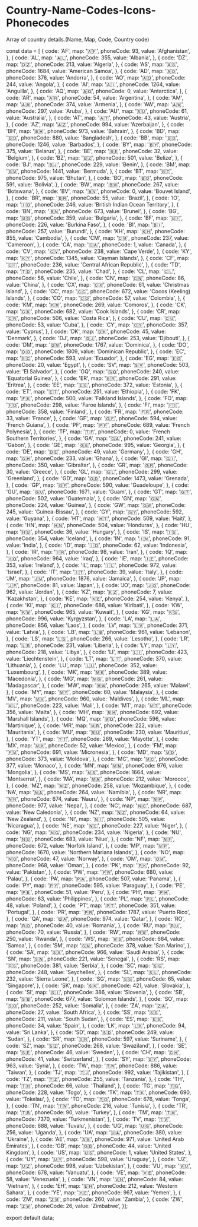 # Country-Name-Codes-Icons-Phonecodes
Array of country details.(Name, Map, Code, Country code)

const data = [
  {
    code: 'AF', map: '🇦🇫', phoneCode: 93, value: 'Afghanistan',
  },
  {
    code: 'AL', map: '🇦🇱', phoneCode: 355, value: 'Albania',
  },
  {
    code: 'DZ', map: '🇩🇿', phoneCode: 213, value: 'Algeria',
  },
  {
    code: 'AS', map: '🇦🇸', phoneCode: 1684, value: 'American Samoa',
  },
  {
    code: 'AD', map: '🇦🇩', phoneCode: 376, value: 'Andorra',
  },
  {
    code: 'AO', map: '🇦🇴', phoneCode: 244, value: 'Angola',
  },
  {
    code: 'AI', map: '🇦🇮', phoneCode: 1264, value: 'Anguilla',
  },
  {
    code: 'AQ', map: '🇦🇶', phoneCode: 0, value: 'Antarctica',
  },
  {
    code: 'AR', map: '🇦🇷', phoneCode: 54, value: 'Argentina',
  },
  {
    code: 'AM', map: '🇦🇲', phoneCode: 374, value: 'Armenia',
  },
  {
    code: 'AW', map: '🇦🇼', phoneCode: 297, value: 'Aruba',
  },
  {
    code: 'AU', map: '🇦🇺', phoneCode: 61, value: 'Australia',
  },
  {
    code: 'AT', map: '🇦🇹', phoneCode: 43, value: 'Austria',
  },
  {
    code: 'AZ', map: '🇦🇿', phoneCode: 994, value: 'Azerbaijan',
  },
  {
    code: 'BH', map: '🇧🇭', phoneCode: 973, value: 'Bahrain',
  },
  {
    code: 'BD', map: '🇧🇩', phoneCode: 880, value: 'Bangladesh',
  },
  {
    code: 'BB', map: '🇧🇧', phoneCode: 1246, value: 'Barbados',
  },
  {
    code: 'BY', map: '🇧🇾', phoneCode: 375, value: 'Belarus',
  },
  {
    code: 'BE', map: '🇧🇪', phoneCode: 32, value: 'Belgium',
  },
  {
    code: 'BZ', map: '🇧🇿', phoneCode: 501, value: 'Belize',
  },
  {
    code: 'BJ', map: '🇧🇯', phoneCode: 229, value: 'Benin',
  },
  {
    code: 'BM', map: '🇧🇲', phoneCode: 1441, value: 'Bermuda',
  },
  {
    code: 'BT', map: '🇧🇹', phoneCode: 975, value: 'Bhutan',
  },
  {
    code: 'BO', map: '🇧🇴', phoneCode: 591, value: 'Bolivia',
  },
  {
    code: 'BW', map: '🇧🇼', phoneCode: 267, value: 'Botswana',
  },
  {
    code: 'BV', map: '🇧🇻', phoneCode: 0, value: 'Bouvet Island',
  },
  {
    code: 'BR', map: '🇧🇷', phoneCode: 55, value: 'Brazil',
  },
  {
    code: 'IO', map: '🇮🇴', phoneCode: 246, value: 'British Indian Ocean Territory',
  },
  {
    code: 'BN', map: '🇧🇳', phoneCode: 673, value: 'Brunei',
  },
  {
    code: 'BG', map: '🇧🇬', phoneCode: 359, value: 'Bulgaria',
  },
  {
    code: 'BF', map: '🇧🇫', phoneCode: 226, value: 'Burkina Faso',
  },
  {
    code: 'BI', map: '🇧🇮', phoneCode: 257, value: 'Burundi',
  },
  {
    code: 'KH', map: '🇰🇭', phoneCode: 855, value: 'Cambodia',
  },
  {
    code: 'CM', map: '🇨🇲', phoneCode: 237, value: 'Cameroon',
  },
  {
    code: 'CA', map: '🇨🇦', phoneCode: 1, value: 'Canada',
  },
  {
    code: 'CV', map: '🇨🇻', phoneCode: 238, value: 'Cape Verde',
  },
  {
    code: 'KY', map: '🇰🇾', phoneCode: 1345, value: 'Cayman Islands',
  },
  {
    code: 'CF', map: '🇨🇫', phoneCode: 236, value: 'Central African Republic',
  },
  {
    code: 'TD', map: '🇹🇩', phoneCode: 235, value: 'Chad',
  },
  {
    code: 'CL', map: '🇨🇱', phoneCode: 56, value: 'Chile',
  },
  {
    code: 'CN', map: '🇨🇳', phoneCode: 86, value: 'China',
  },
  {
    code: 'CX', map: '🇨🇽', phoneCode: 61, value: 'Christmas Island',
  },
  {
    code: 'CC', map: '🇨🇨', phoneCode: 672, value: 'Cocos (Keeling) Islands',
  },
  {
    code: 'CO', map: '🇨🇴', phoneCode: 57, value: 'Colombia',
  },
  {
    code: 'KM', map: '🇰🇲', phoneCode: 269, value: 'Comoros',
  },
  {
    code: 'CK', map: '🇨🇰', phoneCode: 682, value: 'Cook Islands',
  },
  {
    code: 'CR', map: '🇨🇷', phoneCode: 506, value: 'Costa Rica',
  },
  {
    code: 'CU', map: '🇨🇺', phoneCode: 53, value: 'Cuba',
  },
  {
    code: 'CY', map: '🇨🇾', phoneCode: 357, value: 'Cyprus',
  },
  {
    code: 'DK', map: '🇩🇰', phoneCode: 45, value: 'Denmark',
  },
  {
    code: 'DJ', map: '🇩🇯', phoneCode: 253, value: 'Djibouti',
  },
  {
    code: 'DM', map: '🇩🇲', phoneCode: 1767, value: 'Dominica',
  },
  {
    code: 'DO', map: '🇩🇴', phoneCode: 1809, value: 'Dominican Republic',
  },
  {
    code: 'EC', map: '🇪🇨', phoneCode: 593, value: 'Ecuador',
  },
  {
    code: 'EG', map: '🇪🇬', phoneCode: 20, value: 'Egypt',
  },
  {
    code: 'SV', map: '🇸🇻', phoneCode: 503, value: 'El Salvador',
  },
  {
    code: 'GQ', map: '🇬🇶', phoneCode: 240, value: 'Equatorial Guinea',
  },
  {
    code: 'ER', map: '🇪🇷', phoneCode: 291, value: 'Eritrea',
  },
  {
    code: 'EE', map: '🇪🇪', phoneCode: 372, value: 'Estonia',
  },
  {
    code: 'ET', map: '🇪🇹', phoneCode: 251, value: 'Ethiopia',
  },
  {
    code: 'FK', map: '🇫🇰', phoneCode: 500, value: 'Falkland Islands',
  },
  {
    code: 'FO', map: '🇫🇴', phoneCode: 298, value: 'Faroe Islands',
  },
  {
    code: 'FI', map: '🇫🇮', phoneCode: 358, value: 'Finland',
  },
  {
    code: 'FR', map: '🇫🇷', phoneCode: 33, value: 'France',
  },
  {
    code: 'GF', map: '🇬🇫', phoneCode: 594, value: 'French Guiana',
  },
  {
    code: 'PF', map: '🇵🇫', phoneCode: 689, value: 'French Polynesia',
  },
  {
    code: 'TF', map: '🇹🇫', phoneCode: 0, value: 'French Southern Territories',
  },
  {
    code: 'GA', map: '🇬🇦', phoneCode: 241, value: 'Gabon',
  },
  {
    code: 'GE', map: '🇬🇪', phoneCode: 995, value: 'Georgia',
  },
  {
    code: 'DE', map: '🇩🇪', phoneCode: 49, value: 'Germany',
  },
  {
    code: 'GH', map: '🇬🇭', phoneCode: 233, value: 'Ghana',
  },
  {
    code: 'GI', map: '🇬🇮', phoneCode: 350, value: 'Gibraltar',
  },
  {
    code: 'GR', map: '🇬🇷', phoneCode: 30, value: 'Greece',
  },
  {
    code: 'GL', map: '🇬🇱', phoneCode: 299, value: 'Greenland',
  },
  {
    code: 'GD', map: '🇬🇩', phoneCode: 1473, value: 'Grenada',
  },
  {
    code: 'GP', map: '🇬🇵', phoneCode: 590, value: 'Guadeloupe',
  },
  {
    code: 'GU', map: '🇬🇺', phoneCode: 1671, value: 'Guam',
  },
  {
    code: 'GT', map: '🇬🇹', phoneCode: 502, value: 'Guatemala',
  },
  {
    code: 'GN', map: '🇬🇳', phoneCode: 224, value: 'Guinea',
  },
  {
    code: 'GW', map: '🇬🇼', phoneCode: 245, value: 'Guinea-Bissau',
  },
  {
    code: 'GY', map: '🇬🇾', phoneCode: 592, value: 'Guyana',
  },
  {
    code: 'HT', map: '🇭🇹', phoneCode: 509, value: 'Haiti',
  },
  {
    code: 'HN', map: '🇭🇳', phoneCode: 504, value: 'Honduras',
  },
  {
    code: 'HU', map: '🇭🇺', phoneCode: 36, value: 'Hungary',
  },
  {
    code: 'IS', map: '🇮🇸', phoneCode: 354, value: 'Iceland',
  },
  {
    code: 'IN', map: '🇮🇳', phoneCode: 91, value: 'India',
  },
  {
    code: 'ID', map: '🇮🇩', phoneCode: 62, value: 'Indonesia',
  },
  {
    code: 'IR', map: '🇮🇷', phoneCode: 98, value: 'Iran',
  },
  {
    code: 'IQ', map: '🇮🇶', phoneCode: 964, value: 'Iraq',
  },
  {
    code: 'IE', map: '🇮🇪', phoneCode: 353, value: 'Ireland',
  },
  {
    code: 'IL', map: '🇮🇱', phoneCode: 972, value: 'Israel',
  },
  {
    code: 'IT', map: '🇮🇹', phoneCode: 39, value: 'Italy',
  },
  {
    code: 'JM', map: '🇯🇲', phoneCode: 1876, value: 'Jamaica',
  },
  {
    code: 'JP', map: '🇯🇵', phoneCode: 81, value: 'Japan',
  },
  {
    code: 'JO', map: '🇯🇴', phoneCode: 962, value: 'Jordan',
  },
  {
    code: 'KZ', map: '🇰🇿', phoneCode: 7, value: 'Kazakhstan',
  },
  {
    code: 'KE', map: '🇰🇪', phoneCode: 254, value: 'Kenya',
  },
  {
    code: 'KI', map: '🇰🇮', phoneCode: 686, value: 'Kiribati',
  },
  {
    code: 'KW', map: '🇰🇼', phoneCode: 965, value: 'Kuwait',
  },
  {
    code: 'KG', map: '🇰🇬', phoneCode: 996, value: 'Kyrgyzstan',
  },
  {
    code: 'LA', map: '🇱🇦', phoneCode: 856, value: 'Laos',
  },
  {
    code: 'LV', map: '🇱🇻', phoneCode: 371, value: 'Latvia',
  },
  {
    code: 'LB', map: '🇱🇧', phoneCode: 961, value: 'Lebanon',
  },
  {
    code: 'LS', map: '🇱🇸', phoneCode: 266, value: 'Lesotho',
  },
  {
    code: 'LR', map: '🇱🇷', phoneCode: 231, value: 'Liberia',
  },
  {
    code: 'LY', map: '🇱🇾', phoneCode: 218, value: 'Libya',
  },
  {
    code: 'LI', map: '🇱🇮', phoneCode: 423, value: 'Liechtenstein',
  },
  {
    code: 'LT', map: '🇱🇹', phoneCode: 370, value: 'Lithuania',
  },
  {
    code: 'LU', map: '🇱🇺', phoneCode: 352, value: 'Luxembourg',
  },
  {
    code: 'MK', map: '🇲🇰', phoneCode: 389, value: 'Macedonia',
  },
  {
    code: 'MG', map: '🇲🇬', phoneCode: 261, value: 'Madagascar',
  },
  {
    code: 'MW', map: '🇲🇼', phoneCode: 265, value: 'Malawi',
  },
  {
    code: 'MY', map: '🇲🇾', phoneCode: 60, value: 'Malaysia',
  },
  {
    code: 'MV', map: '🇲🇻', phoneCode: 960, value: 'Maldives',
  },
  {
    code: 'ML', map: '🇲🇱', phoneCode: 223, value: 'Mali',
  },
  {
    code: 'MT', map: '🇲🇹', phoneCode: 356, value: 'Malta',
  },
  {
    code: 'MH', map: '🇲🇭', phoneCode: 692, value: 'Marshall Islands',
  },
  {
    code: 'MQ', map: '🇲🇶', phoneCode: 596, value: 'Martinique',
  },
  {
    code: 'MR', map: '🇲🇷', phoneCode: 222, value: 'Mauritania',
  },
  {
    code: 'MU', map: '🇲🇺', phoneCode: 230, value: 'Mauritius',
  },
  {
    code: 'YT', map: '🇾🇹', phoneCode: 269, value: 'Mayotte',
  },
  {
    code: 'MX', map: '🇲🇽', phoneCode: 52, value: 'Mexico',
  },
  {
    code: 'FM', map: '🇫🇲', phoneCode: 691, value: 'Micronesia',
  },
  {
    code: 'MD', map: '🇲🇩', phoneCode: 373, value: 'Moldova',
  },
  {
    code: 'MC', map: '🇲🇨', phoneCode: 377, value: 'Monaco',
  },
  {
    code: 'MN', map: '🇲🇳', phoneCode: 976, value: 'Mongolia',
  },
  {
    code: 'MS', map: '🇲🇸', phoneCode: 1664, value: 'Montserrat',
  },
  {
    code: 'MA', map: '🇲🇦', phoneCode: 212, value: 'Morocco',
  },
  {
    code: 'MZ', map: '🇲🇿', phoneCode: 258, value: 'Mozambique',
  },
  {
    code: 'NA', map: '🇳🇦', phoneCode: 264, value: 'Namibia',
  },
  {
    code: 'NR', map: '🇳🇷', phoneCode: 674, value: 'Nauru',
  },
  {
    code: 'NP', map: '🇳🇵', phoneCode: 977, value: 'Nepal',
  },
  {
    code: 'NC', map: '🇳🇨', phoneCode: 687, value: 'New Caledonia',
  },
  {
    code: 'NZ', map: '🇳🇿', phoneCode: 64, value: 'New Zealand',
  },
  {
    code: 'NI', map: '🇳🇮', phoneCode: 505, value: 'Nicaragua',
  },
  {
    code: 'NE', map: '🇳🇪', phoneCode: 227, value: 'Niger',
  },
  {
    code: 'NG', map: '🇳🇬', phoneCode: 234, value: 'Nigeria',
  },
  {
    code: 'NU', map: '🇳🇺', phoneCode: 683, value: 'Niue',
  },
  {
    code: 'NF', map: '🇳🇫', phoneCode: 672, value: 'Norfolk Island',
  },
  {
    code: 'MP', map: '🇲🇵', phoneCode: 1670, value: 'Northern Mariana Islands',
  },
  {
    code: 'NO', map: '🇳🇴', phoneCode: 47, value: 'Norway',
  },
  {
    code: 'OM', map: '🇴🇲', phoneCode: 968, value: 'Oman',
  },
  {
    code: 'PK', map: '🇵🇰', phoneCode: 92, value: 'Pakistan',
  },
  {
    code: 'PW', map: '🇵🇼', phoneCode: 680, value: 'Palau',
  },
  {
    code: 'PA', map: '🇵🇦', phoneCode: 507, value: 'Panama',
  },
  {
    code: 'PY', map: '🇵🇾', phoneCode: 595, value: 'Paraguay',
  },
  {
    code: 'PE', map: '🇵🇪', phoneCode: 51, value: 'Peru',
  },
  {
    code: 'PH', map: '🇵🇭', phoneCode: 63, value: 'Philippines',
  },
  {
    code: 'PL', map: '🇵🇱', phoneCode: 48, value: 'Poland',
  },
  {
    code: 'PT', map: '🇵🇹', phoneCode: 351, value: 'Portugal',
  },
  {
    code: 'PR', map: '🇵🇷', phoneCode: 1787, value: 'Puerto Rico',
  },
  {
    code: 'QA', map: '🇶🇦', phoneCode: 974, value: 'Qatar',
  },
  {
    code: 'RO', map: '🇷🇴', phoneCode: 40, value: 'Romania',
  },
  {
    code: 'RU', map: '🇷🇺', phoneCode: 70, value: 'Russia',
  },
  {
    code: 'RW', map: '🇷🇼', phoneCode: 250, value: 'Rwanda',
  },
  {
    code: 'WS', map: '🇼🇸', phoneCode: 684, value: 'Samoa',
  },
  {
    code: 'SM', map: '🇸🇲', phoneCode: 378, value: 'San Marino',
  },
  {
    code: 'SA', map: '🇸🇦', phoneCode: 966, value: 'Saudi Arabia',
  },
  {
    code: 'SN', map: '🇸🇳', phoneCode: 221, value: 'Senegal',
  },
  {
    code: 'RS', map: '🇷🇸', phoneCode: 381, value: 'Serbia',
  },
  {
    code: 'SC', map: '🇸🇨', phoneCode: 248, value: 'Seychelles',
  },
  {
    code: 'SL', map: '🇸🇱', phoneCode: 232, value: 'Sierra Leone',
  },
  {
    code: 'SG', map: '🇸🇬', phoneCode: 65, value: 'Singapore',
  },
  {
    code: 'SK', map: '🇸🇰', phoneCode: 421, value: 'Slovakia',
  },
  {
    code: 'SI', map: '🇸🇮', phoneCode: 386, value: 'Slovenia',
  },
  {
    code: 'SB', map: '🇸🇧', phoneCode: 677, value: 'Solomon Islands',
  },
  {
    code: 'SO', map: '🇸🇴', phoneCode: 252, value: 'Somalia',
  },
  {
    code: 'ZA', map: '🇿🇦', phoneCode: 27, value: 'South Africa',
  },
  {
    code: 'SS', map: '🇸🇸', phoneCode: 211, value: 'South Sudan',
  },
  {
    code: 'ES', map: '🇪🇸', phoneCode: 34, value: 'Spain',
  },
  {
    code: 'LK', map: '🇱🇰', phoneCode: 94, value: 'Sri Lanka',
  },
  {
    code: 'SD', map: '🇸🇩', phoneCode: 249, value: 'Sudan',
  },
  {
    code: 'SR', map: '🇸🇷', phoneCode: 597, value: 'Suriname',
  },
  {
    code: 'SZ', map: '🇸🇿', phoneCode: 268, value: 'Swaziland',
  },
  {
    code: 'SE', map: '🇸🇪', phoneCode: 46, value: 'Sweden',
  },
  {
    code: 'CH', map: '🇨🇭', phoneCode: 41, value: 'Switzerland',
  },
  {
    code: 'SY', map: '🇸🇾', phoneCode: 963, value: 'Syria',
  },
  {
    code: 'TW', map: '🇹🇼', phoneCode: 886, value: 'Taiwan',
  },
  {
    code: 'TJ', map: '🇹🇯', phoneCode: 992, value: 'Tajikistan',
  },
  {
    code: 'TZ', map: '🇹🇿', phoneCode: 255, value: 'Tanzania',
  },
  {
    code: 'TH', map: '🇹🇭', phoneCode: 66, value: 'Thailand',
  },
  {
    code: 'TG', map: '🇹🇬', phoneCode: 228, value: 'Togo',
  },
  {
    code: 'TK', map: '🇹🇰', phoneCode: 690, value: 'Tokelau',
  },
  {
    code: 'TO', map: '🇹🇴', phoneCode: 676, value: 'Tonga',
  },
  {
    code: 'TN', map: '🇹🇳', phoneCode: 216, value: 'Tunisia',
  },
  {
    code: 'TR', map: '🇹🇷', phoneCode: 90, value: 'Turkey',
  },
  {
    code: 'TM', map: '🇹🇲', phoneCode: 7370, value: 'Turkmenistan',
  },
  {
    code: 'TV', map: '🇹🇻', phoneCode: 688, value: 'Tuvalu',
  },
  {
    code: 'UG', map: '🇺🇬', phoneCode: 256, value: 'Uganda',
  },
  {
    code: 'UA', map: '🇺🇦', phoneCode: 380, value: 'Ukraine',
  },
  {
    code: 'AE', map: '🇦🇪', phoneCode: 971, value: 'United Arab Emirates',
  },
  {
    code: 'GB', map: '🇬🇧', phoneCode: 44, value: 'United Kingdom',
  },
  {
    code: 'US', map: '🇺🇸', phoneCode: 1, value: 'United States',
  },
  {
    code: 'UY', map: '🇺🇾', phoneCode: 598, value: 'Uruguay',
  },
  {
    code: 'UZ', map: '🇺🇿', phoneCode: 998, value: 'Uzbekistan',
  },
  {
    code: 'VU', map: '🇻🇺', phoneCode: 678, value: 'Vanuatu',
  },
  {
    code: 'VE', map: '🇻🇪', phoneCode: 58, value: 'Venezuela',
  },
  {
    code: 'VN', map: '🇻🇳', phoneCode: 84, value: 'Vietnam',
  },
  {
    code: 'EH', map: '🇪🇭', phoneCode: 212, value: 'Western Sahara',
  },
  {
    code: 'YE', map: '🇾🇪', phoneCode: 967, value: 'Yemen',
  },
  {
    code: 'ZM', map: '🇿🇲', phoneCode: 260, value: 'Zambia',
  },
  {
    code: 'ZW', map: '🇿🇼', phoneCode: 26, value: 'Zimbabwe',
  }];


export default data;
